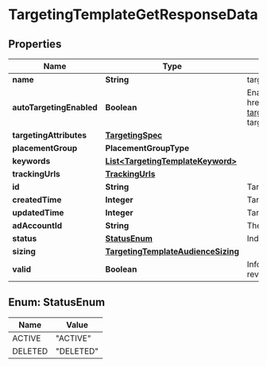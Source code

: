 

# TargetingTemplateGetResponseData


## Properties

| Name | Type | Description | Notes |
|------------ | ------------- | ------------- | -------------|
|**name** | **String** | targeting template name |  [optional] |
|**autoTargetingEnabled** | **Boolean** | Enable auto-targeting for ad group. Also known as &lt;a href&#x3D;\&quot;https://help.pinterest.com/en/business/article/expanded-targeting\&quot; target&#x3D;\&quot;_blank\&quot;&gt;\&quot;expanded targeting\&quot;&lt;/a&gt;. |  [optional] |
|**targetingAttributes** | [**TargetingSpec**](TargetingSpec.md) |  |  [optional] |
|**placementGroup** | **PlacementGroupType** |  |  [optional] |
|**keywords** | [**List&lt;TargetingTemplateKeyword&gt;**](TargetingTemplateKeyword.md) |  |  [optional] |
|**trackingUrls** | [**TrackingUrls**](TrackingUrls.md) |  |  [optional] |
|**id** | **String** | Targeting template ID. |  [optional] |
|**createdTime** | **Integer** | Targeting template created time. Unix timestamp in seconds. |  [optional] |
|**updatedTime** | **Integer** | Targeting template updated time.Unix timestamp in seconds. |  [optional] |
|**adAccountId** | **String** | The ID of the advertiser that this targeting template belongs to. |  [optional] |
|**status** | [**StatusEnum**](#StatusEnum) | Indicate targeting template is active or Deleted |  [optional] |
|**sizing** | [**TargetingTemplateAudienceSizing**](TargetingTemplateAudienceSizing.md) |  |  [optional] |
|**valid** | **Boolean** | Inform if the targeting template is valid (ex. would be false if has revoked audience) |  [optional] |



## Enum: StatusEnum

| Name | Value |
|---- | -----|
| ACTIVE | &quot;ACTIVE&quot; |
| DELETED | &quot;DELETED&quot; |



